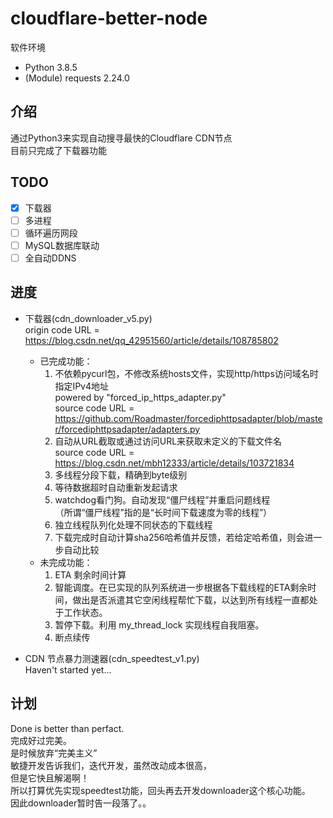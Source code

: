 # cloudflare-better-node

软件环境  

+ Python 3.8.5  
+ (Module) requests 2.24.0

## 介绍  

通过Python3来实现自动搜寻最快的Cloudflare CDN节点  
目前只完成了下载器功能  

## TODO  

+ [x] 下载器  
+ [ ] 多进程  
+ [ ] 循环遍历网段  
+ [ ] MySQL数据库联动  
+ [ ] 全自动DDNS  

## 进度

+ 下载器(cdn_downloader_v5.py)  
  origin code URL = <https://blog.csdn.net/qq_42951560/article/details/108785802>  
  + 已完成功能：  
    1. 不依赖pycurl包，不修改系统hosts文件，实现http/https访问域名时指定IPv4地址  
       powered by "forced_ip_https_adapter.py"  
       source code URL = <https://github.com/Roadmaster/forcediphttpsadapter/blob/master/forcediphttpsadapter/adapters.py>  
    2. 自动从URL截取或通过访问URL来获取未定义的下载文件名  
       source code URL = <https://blog.csdn.net/mbh12333/article/details/103721834>  
    3. 多线程分段下载，精确到byte级别  
    4. 等待数据超时自动重新发起请求  
    5. watchdog看门狗。自动发现“僵尸线程”并重启问题线程  
       （所谓“僵尸线程”指的是“长时间下载速度为零的线程”）  
    6. 独立线程队列化处理不同状态的下载线程  
    7. 下载完成时自动计算sha256哈希值并反馈，若给定哈希值，则会进一步自动比较  
  + 未完成功能：  
    1. ETA 剩余时间计算  
    2. 智能调度。在已实现的队列系统进一步根据各下载线程的ETA剩余时间，做出是否派遣其它空闲线程帮忙下载，以达到所有线程一直都处于工作状态。  
    3. 暂停下载。利用 my_thread_lock 实现线程自我阻塞。  
    4. 断点续传  

+ CDN 节点暴力测速器(cdn_speedtest_v1.py)  
  Haven't started yet...

## 计划

Done is better than perfact.  
完成好过完美。  
是时候放弃“完美主义”  
敏捷开发告诉我们，迭代开发，虽然改动成本很高，  
但是它快且解渴啊！  
所以打算优先实现speedtest功能，回头再去开发downloader这个核心功能。  
因此downloader暂时告一段落了。。  

